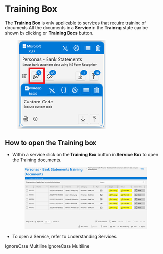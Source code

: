 # Training Box

The **Training Box** is only applicable to services that require training of documents.All the documents in a **Service** in the **Training** state can be shown by clicking on **Training Docs** button.

<figure><img src="../assets/image%20%28124%29.png" alt=""><figcaption></figcaption></figure>

## How to open the Training box

*   Within a service click on the **Training Box** button in **Service Box** to open the Training documents.

    <figure><img src="../assets/image%20%284%29%20%288%29.png" alt=""><figcaption></figcaption></figure>
* To open a Service, refer to Understanding Services.

 IgnoreCase Multiline IgnoreCase Multiline

